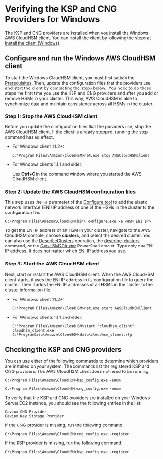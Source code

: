# Verifying the KSP and CNG Providers for Windows<a name="ksp-library-install"></a>

The KSP and CNG providers are installed when you install the Windows AWS CloudHSM client\. You can install the client by following the steps at [Install the client \(Windows\)](kmu-install-and-configure-client-win.md)\. 

## Configure and run the Windows AWS CloudHSM client<a name="ksp-configure-client-windows"></a>

To start the Windows CloudHSM client, you must first satisfy the [Prerequisites](ksp-library-prereq.md)\. Then, update the configuration files that the providers use and start the client by completing the steps below\.\. You need to do these steps the first time you use the KSP and CNG providers and after you add or remove HSMs in your cluster\. This way, AWS CloudHSM is able to synchronize data and maintain consistency across all HSMs in the cluster\.

### Step 1: Stop the AWS CloudHSM client<a name="ksp-stop-cloudhsm-client"></a>

Before you update the configuration files that the providers use, stop the AWS CloudHSM client\. If the client is already stopped, running the stop command has no effect\. 
+ For Windows client 1\.1\.2\+:

  ```
  C:\Program Files\Amazon\CloudHSM>net.exe stop AWSCloudHSMClient
  ```
+ For Windows clients 1\.1\.1 and older:

  Use **Ctrl**\+**C** in the command window where you started the AWS CloudHSM client\.

### Step 2: Update the AWS CloudHSM configuration files<a name="ksp-config-a"></a>

This step uses the `-a` parameter of the [Configure tool](configure-tool.md) to add the elastic network interface \(ENI\) IP address of one of the HSMs in the cluster to the configuration file\. 

```
C:\Program Files\Amazon\CloudHSM\bin\ configure.exe -a <HSM ENI IP>
```

To get the ENI IP address of an HSM in your cluster, navigate to the AWS CloudHSM console, choose **clusters**, and select the desired cluster\. You can also use the [DescribeClusters](https://docs.aws.amazon.com/cloudhsm/latest/APIReference/API_DescribeClusters.html) operation, the [describe\-clusters](https://docs.aws.amazon.com/cli/latest/reference/cloudhsmv2/describe-clusters.html) command, or the [Get\-HSM2Cluster](https://docs.aws.amazon.com/powershell/latest/reference/items/Get-HSM2Cluster.html) PowerShell cmdlet\. Type only one ENI IP address\. It does not matter which ENI IP address you use\. 

### Step 3: Start the AWS CloudHSM client<a name="ksp-start-cloudhsm-client"></a>

Next, start or restart the AWS CloudHSM client\. When the AWS CloudHSM client starts, it uses the ENI IP address in its configuration file to query the cluster\. Then it adds the ENI IP addresses of all HSMs in the cluster to the cluster information file\. 
+ For Windows client 1\.1\.2\+:

  ```
  C:\Program Files\Amazon\CloudHSM>net.exe start AWSCloudHSMClient
  ```
+ For Windows clients 1\.1\.1 and older:

  ```
  C:\Program Files\Amazon\CloudHSM>start "cloudhsm_client" cloudhsm_client.exe C:\ProgramData\Amazon\CloudHSM\data\cloudhsm_client.cfg
  ```

## Checking the KSP and CNG providers<a name="ksp-check-providers"></a>

You can use either of the following commands to determine which providers are installed on your system\. The commands list the registered KSP and CNG providers\. The AWS CloudHSM client does not need to be running\. 

```
C:\Program Files\Amazon\CloudHSM>ksp_config.exe -enum
```

```
C:\Program Files\Amazon\CloudHSM>cng_config.exe -enum
```

To verify that the KSP and CNG providers are installed on your Windows Server EC2 instance, you should see the following entries in the list:

```
Cavium CNG Provider
Cavium Key Storage Provider
```

If the CNG provider is missing, run the following command\. 

```
C:\Program Files\Amazon\CloudHSM>cng_config.exe -register
```

If the KSP provider is missing, run the following command\.

```
C:\Program Files\Amazon\CloudHSM>ksp_config.exe -register
```